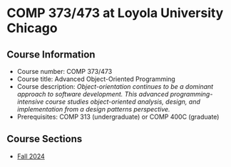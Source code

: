 # COMP 373/473 at Loyola University Chicago

## Course Information

- Course number: COMP 373/473
- Course title: Advanced Object-Oriented Programming
- Course description: *Object-orientation continues to be a dominant approach to software development. This advanced programming-intensive course studies object-oriented analysis, design, and implementation from a design patterns perspective.*
- Prerequisites: COMP 313 (undergraduate) or COMP 400C (graduate)

## Course Sections

- [Fall 2024](Syllabus2024Fall.md)